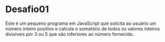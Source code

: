 # Desafio01
Este é um pequeno programa em JavaScript que solicita ao usuário um número inteiro positivo e calcula o somatório de todos os valores inteiros divisíveis por 3 ou 5 que são inferiores ao número fornecido.
